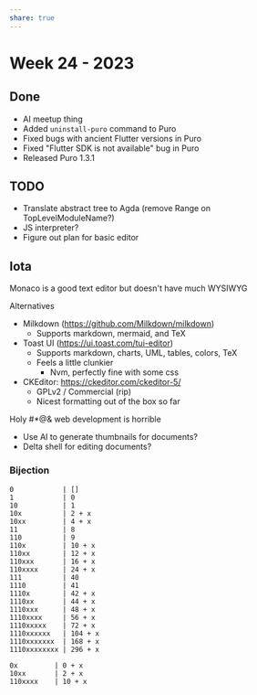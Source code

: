 ```yaml
---
share: true
---
```


# Week 24 - 2023

## Done

* AI meetup thing
* Added `uninstall-puro` command to Puro
* Fixed bugs with ancient Flutter versions in Puro
* Fixed "Flutter SDK is not available" bug in Puro
* Released Puro 1.3.1

## TODO

- Translate abstract tree to Agda (remove Range on TopLevelModuleName?)
- JS interpreter?
- Figure out plan for basic editor

## Iota

Monaco is a good text editor but doesn't have much WYSIWYG

Alternatives

* Milkdown (https://github.com/Milkdown/milkdown)
	* Supports markdown, mermaid, and TeX
* Toast UI (https://ui.toast.com/tui-editor)
	* Supports markdown, charts, UML, tables, colors, TeX
	* Feels a little clunkier
	  * Nvm, perfectly fine with some css
* CKEditor: https://ckeditor.com/ckeditor-5/
	* GPLv2 / Commercial (rip)
	* Nicest formatting out of the box so far

Holy #\*@& web development is horrible

* Use AI to generate thumbnails for documents?
* Delta shell for editing documents?

### Bijection

```
0            | []
1            | 0
10           | 1
10x          | 2 + x
10xx         | 4 + x
11           | 8
110          | 9
110x         | 10 + x
110xx        | 12 + x
110xxx       | 16 + x
110xxxx      | 24 + x
111          | 40
1110         | 41
1110x        | 42 + x
1110xx       | 44 + x
1110xxx      | 48 + x
1110xxxx     | 56 + x
1110xxxxx    | 72 + x
1110xxxxxx   | 104 + x
1110xxxxxxx  | 168 + x
1110xxxxxxxx | 296 + x

0x         | 0 + x
10xx       | 2 + x
110xxxx    | 10 + x
```